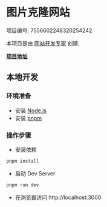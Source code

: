# 图片克隆网站

项目编号: 7556602248320254242

本项目是由 [网站开发专家](https://space.coze.cn/) 创建.

[**项目地址**](https://space.coze.cn/task/7556602248320254242)

## 本地开发

### 环境准备

- 安装 [Node.js](https://nodejs.org/en)
- 安装 [pnpm](https://pnpm.io/installation)

### 操作步骤

- 安装依赖

```sh
pnpm install
```

- 启动 Dev Server

```sh
pnpm run dev
```

- 在浏览器访问 http://localhost:3000
